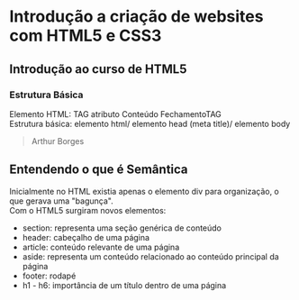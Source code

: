 # Introdução a criação de websites com HTML5 e CSS3

## Introdução ao curso de HTML5

### Estrutura Básica
Elemento HTML: TAG atributo Conteúdo FechamentoTAG  
Estrutura básica: elemento html/ elemento head (meta title)/ elemento body  

> <!DOCTYPE html>
> <html>
>   <head>
>     <meta charset="utf-8">
>     <title> Arthur Borges </title>
>   </head>
>   <body>
>     Arthur Borges
>   </body>
> </html>

## Entendendo o que é Semântica

Inicialmente no HTML existia apenas o elemento div para organização, o que gerava uma "bagunça".  
Com o HTML5 surgiram novos elementos:  
- section: representa uma seção genérica de conteúdo
- header: cabeçalho de uma página
- article: conteúdo relevante de uma página
- aside: representa um conteúdo relacionado ao conteúdo principal da página
- footer: rodapé
- h1 - h6: importância de um título dentro de uma página
